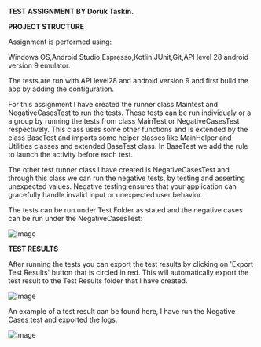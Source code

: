 <b>TEST ASSIGNMENT BY Doruk Taskin.

   PROJECT STRUCTURE </b>

Assignment is performed using:

Windows OS,Android Studio,Espresso,Kotlin,JUnit,Git,API level 28 android version 9 emulator.

The tests are run with API level28 and android version 9 and first build the app by adding the configuration.

For this assignment I have created the runner class Maintest and NegativeCasesTest to run the tests. These tests can be run individualy or a a group by running the tests from class MainTest or NegativeCasesTest respectively.
This class uses some other functions and is extended by the class BaseTest and imports some helper classes like MainHelper and Utilities classes and extended BaseTest class.
In BaseTest we add the rule to launch the activity before each test.

The other test runner class I have created is NegativeCasesTest and through this class we can run the negative tests, by testing and asserting unexpected values. 
Negative testing ensures that your application can gracefully handle invalid input or unexpected user behavior.

The tests can be run under Test Folder as stated and the negative cases can be run under the NegativeCasesTest:

![image](https://user-images.githubusercontent.com/32645994/141368946-a641c9ce-2974-4bf4-8dcb-a1314579df63.png)





<b> TEST RESULTS </b>

After running the tests you can export the test results by clicking on 'Export Test Results' button that is circled in red.
This will automatically export the test result to the Test Results folder that I have created.

![image](https://user-images.githubusercontent.com/32645994/141361392-680906a5-953b-4886-8388-d70478184a02.png)




An example of a test result can be found here, I have run the Negative Cases test and exported the logs:

![image](https://user-images.githubusercontent.com/32645994/141382161-f5e36140-9a1f-4c90-b8f5-23d46a528616.png)


